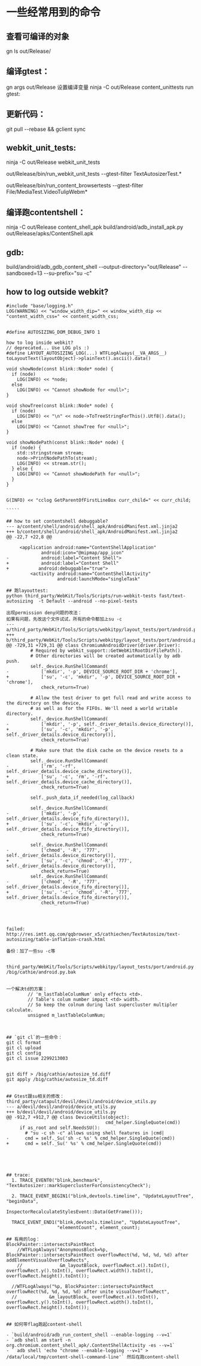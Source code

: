 # 一些经常用到的命令
## 查看可编译的对象
gn ls out/Release/

## 编译gtest：
gn args out/Release 设置编译变量
ninja -C out/Release content_unittests
run gtest:

## 更新代码：

git pull --rebase && gclient sync

## webkit_unit_tests:
ninja -C out/Release webkit_unit_tests

out/Release/bin/run_webkit_unit_tests --gtest-filter TextAutosizerTest.*

out/Release/bin/run_content_browsertests --gtest-filter File/MediaTest.VideoTulipWebm*

## 编译跑contentshell：
ninja -C out/Release content_shell_apk
build/android/adb_install_apk.py out/Release/apks/ContentShell.apk

## gdb:
build/android/adb_gdb_content_shell --output-directory="out/Release"  --sandboxed=13 --su-prefix="su -c"

## how to log outside webkit?
``````
#include "base/logging.h"
LOG(WARNING) << "window_width_dip=" << window_width_dip << "content_width_css=" << content_width_css;


#define AUTOSIZING_DOM_DEBUG_INFO 1

how to log inside webkit?
// deprecated... Use LOG pls :)
#define LAYOUT_AUTOSIZING_LOG(...) WTFLogAlways(__VA_ARGS__)
toLayoutText(layoutObject)->plainText().ascii().data()

void showNode(const blink::Node* node) {
  if (node)
    LOG(INFO) << *node;
  else
    LOG(INFO) << "Cannot showNode for <null>";
}

void showTree(const blink::Node* node) {
  if (node)
    LOG(INFO) << "\n" << node->ToTreeStringForThis().Utf8().data();
  else
    LOG(INFO) << "Cannot showTree for <null>";
}

void showNodePath(const blink::Node* node) {
  if (node) {
    std::stringstream stream;
    node->PrintNodePathTo(stream);
    LOG(INFO) << stream.str();
  } else {
    LOG(INFO) << "Cannot showNodePath for <null>";
  }
}


G(INFO) << "cclog GetParentOfFirstLineBox curr_child=" << curr_child;

`````

## how to set contentshell debuggable?
--- a/content/shell/android/shell_apk/AndroidManifest.xml.jinja2
+++ b/content/shell/android/shell_apk/AndroidManifest.xml.jinja2
@@ -22,7 +22,8 @@
 
     <application android:name="ContentShellApplication"
             android:icon="@mipmap/app_icon"
-            android:label="Content Shell">
+            android:label="Content Shell"
+           android:debuggable="true">
         <activity android:name="ContentShellActivity"
                   android:launchMode="singleTask"

## 跑layouttest:
python third_party/WebKit/Tools/Scripts/run-webkit-tests fast/text-autosizing  -t Default --android --no-pixel-tests

出现permission deny问题的改法：
如果有问题，先改这个文件试试，所有的命令都加上su -c
--- a/third_party/WebKit/Tools/Scripts/webkitpy/layout_tests/port/android.py
+++ b/third_party/WebKit/Tools/Scripts/webkitpy/layout_tests/port/android.py
@@ -729,31 +729,31 @@ class ChromiumAndroidDriver(driver.Driver):
         # Required by webkit_support::GetWebKitRootDirFilePath().
         # Other directories will be created automatically by adb push.
         self._device.RunShellCommand(
-            ['mkdir', '-p', DEVICE_SOURCE_ROOT_DIR + 'chrome'],
+            ['su', '-c', 'mkdir', '-p', DEVICE_SOURCE_ROOT_DIR + 'chrome'],
             check_return=True)
 
         # Allow the test driver to get full read and write access to the directory on the device,
         # as well as for the FIFOs. We'll need a world writable directory.
         self._device.RunShellCommand(
-            ['mkdir', '-p', self._driver_details.device_directory()],
+            ['su', '-c', 'mkdir', '-p', self._driver_details.device_directory()],
             check_return=True)
 
         # Make sure that the disk cache on the device resets to a clean state.
         self._device.RunShellCommand(
-            ['rm', '-rf', self._driver_details.device_cache_directory()],
+            ['su', '-c', 'rm', '-rf', self._driver_details.device_cache_directory()],
             check_return=True)
 
         self._push_data_if_needed(log_callback)
 
         self._device.RunShellCommand(
-            ['mkdir', '-p', self._driver_details.device_fifo_directory()],
+            ['su', '-c', 'mkdir', '-p', self._driver_details.device_fifo_directory()],
             check_return=True)
 
         self._device.RunShellCommand(
-            ['chmod', '-R', '777', self._driver_details.device_directory()],
+            ['su', '-c', 'chmod', '-R', '777', self._driver_details.device_directory()],
             check_return=True)
         self._device.RunShellCommand(
-            ['chmod', '-R', '777', self._driver_details.device_fifo_directory()],
+            ['su', '-c', 'chmod', '-R', '777', self._driver_details.device_fifo_directory()],
             check_return=True)




failed:
http://res.imtt.qq.com/qqbrowser_x5/cathiechen/TextAutosize/text-autosizing/table-inflation-crash.html

备份：加了一些su -c等


third_party/WebKit/Tools/Scripts/webkitpy/layout_tests/port/android.py /big/cathie/android.py.bak


一个解决td的方案：
        // 'm_lastTableColumNum' only effects <td>.
        // Table's colum number impact <td> width.
        // So keep the colnum during last supercluster multipler calculate.
        unsigned m_lastTableColumNum;



## `git cl`的一些命令：
git cl format
git cl upload
git cl config
git cl issue 2299213003


git diff > /big/cathie/autosize_td.diff
git apply /big/cathie/autosize_td.diff


## Gtest跟su相关的修改：
third_party/catapult/devil/devil/android/device_utils.py
--- a/devil/devil/android/device_utils.py
+++ b/devil/devil/android/device_utils.py
@@ -912,7 +912,7 @@ class DeviceUtils(object):
                                     cmd_helper.SingleQuote(cmd))
     if as_root and self.NeedsSU():
       # "su -c sh -c" allows using shell features in |cmd|
-      cmd = self._Su('sh -c %s' % cmd_helper.SingleQuote(cmd))
+      cmd = self._Su(' %s' % cmd_helper.SingleQuote(cmd))





## trace:
  1. TRACE_EVENT0("blink,benchmark", "TextAutosizer::markSuperclusterForConsistencyCheck");
  
  2. TRACE_EVENT_BEGIN1("blink,devtools.timeline", "UpdateLayoutTree", "beginData",
                     InspectorRecalculateStylesEvent::Data(GetFrame()));

  TRACE_EVENT_END1("blink,devtools.timeline", "UpdateLayoutTree",
                   "elementCount", element_count);

## 有用的log：
BlockPainter::intersectsPaintRect
    //WTFLogAlways("AnonymousBlock=%p, BlockPainter::intersectsPaintRect overflowRect(%d, %d, %d, %d) after addElementVisualOverflowRects",
    //              &m_layoutBlock, overflowRect.x().toInt(), overflowRect.y().toInt(), overflowRect.width().toInt(), overflowRect.height().toInt());

  //WTFLogAlways("%p, BlockPainter::intersectsPaintRect overflowRect(%d, %d, %d, %d) after unite visualOverflowRect",
  //            &m_layoutBlock, overflowRect.x().toInt(), overflowRect.y().toInt(), overflowRect.width().toInt(), overflowRect.height().toInt());


## 如何带flag跑起content-shell

- `build/android/adb_run_content_shell --enable-logging --v=1`
- `adb shell am start -n org.chromium.content_shell_apk/.ContentShellActivity -es --v=1`
- ` adb shell 'echo "chrome --enable-logging --v=1" > /data/local/tmp/content-shell-command-line'` 然后在跑content-shell

